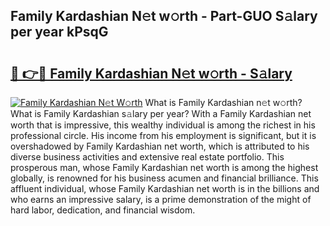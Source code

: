 ## Family Kardashian N𝚎t w𝚘rth - Part-GUO S𝚊lary per year kPsqG

# <h2><a href="http://gc1vwnh.nevu.top/?p=Family+Kardashian">🔗 👉🔴 Family Kardashian N𝚎t w𝚘rth - S𝚊lary</a></h2>

[![Family Kardashian N𝚎t W𝚘rth](https://i.imgur.com/Oavwk0R.jpeg)](http://gc1vwnh.nevu.top/?p=Family+Kardashian)
What is Family Kardashian n𝚎t w𝚘rth? What is Family Kardashian s𝚊lary per year?
With a Family Kardashian net worth that is impressive, this wealthy individual is among the richest in his professional circle. His income from his employment is significant, but it is overshadowed by Family Kardashian net worth, which is attributed to his diverse business activities and extensive real estate portfolio. This prosperous man, whose Family Kardashian net worth is among the highest globally, is renowned for his business acumen and financial brilliance. This affluent individual, whose Family Kardashian net worth is in the billions and who earns an impressive salary, is a prime demonstration of the might of hard labor, dedication, and financial wisdom.
